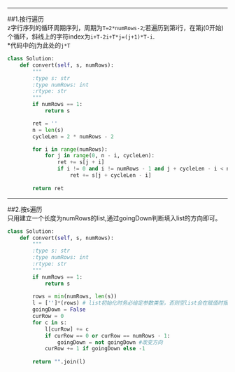 -----------------------------------------------------
##1.按行遍历  
z字行序列的循环周期序列，周期为```T=2*numRows-2```;若遍历到第i行，在第j(0开始)个循环，斜线上的字符index为```i+T-2i+T*j=(j+1)*T-i```.  
*代码中的j为此处的```j*T```
```py
class Solution:
    def convert(self, s, numRows):
        """
        :type s: str
        :type numRows: int
        :rtype: str
        """
        if numRows == 1:
            return s

        ret = ''
        n = len(s)
        cycleLen = 2 * numRows - 2

        for i in range(numRows):
            for j in range(0, n - i, cycleLen):
                ret += s[j + i]
                if i != 0 and i != numRows - 1 and j + cycleLen - i < n: #第一行和最后一行无斜线字符
                    ret += s[j + cycleLen - i]
            
        return ret
```

-----------------------------------------------------
##2.按s遍历  
只用建立一个长度为numRows的list,通过goingDown判断填入list的方向即可。
```py
class Solution:
    def convert(self, s, numRows):
        """
        :type s: str
        :type numRows: int
        :rtype: str
        """
        if numRows == 1:
            return s
        
        rows = min(numRows, len(s))
        l = ['']*(rows) # list初始化时务必给定参数类型，否则空list会在赋值时报错
        goingDown = False
        curRow = 0
        for c in s:
            l[curRow] += c
            if curRow == 0 or curRow == numRows - 1:
                goingDown = not goingDown #改变方向
            curRow += 1 if goingDown else -1
            
        return "".join(l)
```
